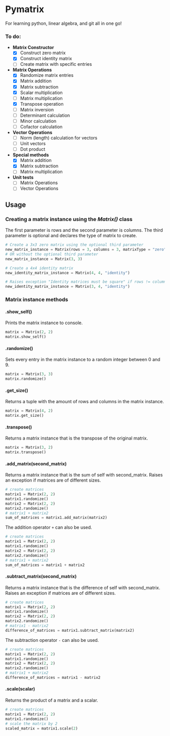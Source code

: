 # Pymatrix

For learning python, linear algebra, and git all in one go!

### To do:
- **Matrix Constructor**
    - [x] Construct zero matrix
    - [x] Construct identity matrix
    - [ ] Create matrix with specific entries
- **Matrix Operations**
  - [x] Randomize matrix entries
  - [x] Matrix addition
  - [x] Matrix subtraction
  - [x] Scalar multiplication
  - [ ] Matrix multiplication
  - [x] Transpose operation
  - [ ] Matrix inversion
  - [ ] Determinant calculation
  - [ ] Minor calculation
  - [ ] Cofactor calculation
- **Vector Operations**
  - [ ] Norm (length) calculation for vectors
  - [ ] Unit vectors
  - [ ] Dot product
- **Special methods**
  - [x] Matrix addition
  - [x] Matrix subtraction
  - [ ] Matrix multiplication
- **Unit tests**
  - [ ] Matrix Operations
  - [ ] Vector Operations

## Usage

### Creating a matrix instance using the *Matrix()* class
The first parameter is rows and the second parameter is columns. The third parameter is optional and declares the type of matrix to create.

```python
# Create a 3x3 zero matrix using the optional third parameter
new_matrix_instance = Matrix(rows = 3, columns = 3, matrixType = "zero")
# OR without the optional third parameter
new_matrix_instance = Matrix(3, 3)

# Create a 4x4 identity matrix
new_identity_matrix_instance = Matrix(4, 4, "identity")

# Raises exception "Identity matrices must be square" if rows != columns
new_identity_matrix_instance = Matrix(3, 4, "identity")

```

### Matrix instance methods

#### .show_self()
Prints the matrix instance to console.

```python
matrix = Matrix(2, 2)
matrix.show_self()
```

#### .randomize()
Sets every entry in the matrix instance to a random integer between 0 and 9.

```python
matrix = Matrix(3, 3)
matrix.randomize()
```

#### .get_size()
Returns a tuple with the amount of rows and columns in the matrix instance.

```python
matrix = Matrix(4, 2)
matrix.get_size()
```

#### .transpose()
Returns a matrix instance that is the transpose of the original matrix.

```python
matrix = Matrix(3, 2)
matrix.transpose()
```

#### .add_matrix(second_matrix)
Returns a matrix instance that is the sum of self with second_matrix. Raises an exception if matrices are of different sizes.

```python
# create matrices
matrix1 = Matrix(2, 2)
matrix1.randomize()
matrix2 = Matrix(2, 2)
matrix2.randomize()
# matrix1 + matrix2
sum_of_matrices = matrix1.add_matrix(matrix2)
```

The addition operator ``+`` can also be used.

```python
# create matrices
matrix1 = Matrix(2, 2)
matrix1.randomize()
matrix2 = Matrix(2, 2)
matrix2.randomize()
# matrix1 + matrix2
sum_of_matrices = matrix1 + matrix2
```

#### .subtract_matrix(second_matrix)
Returns a matrix instance that is the difference of self with second_matrix. Raises an exception if matrices are of different sizes.

```python
# create matrices
matrix1 = Matrix(2, 2)
matrix1.randomize()
matrix2 = Matrix(2, 2)
matrix2.randomize()
# matrix1 - matrix2
difference_of_matrices = matrix1.subtract_matrix(matrix2)
```

The subtraction operator ``-`` can also be used.

```python
# create matrices
matrix1 = Matrix(2, 2)
matrix1.randomize()
matrix2 = Matrix(2, 2)
matrix2.randomize()
# matrix1 + matrix2
difference_of_matrices = matrix1 - matrix2
```
#### .scale(scalar)
Returns the product of a matrix and a scalar.
```python
# create matrices
matrix1 = Matrix(2, 2)
matrix1.randomize()
# scale the matrix by 2
scaled_matrix = matrix1.scale(2)
```
